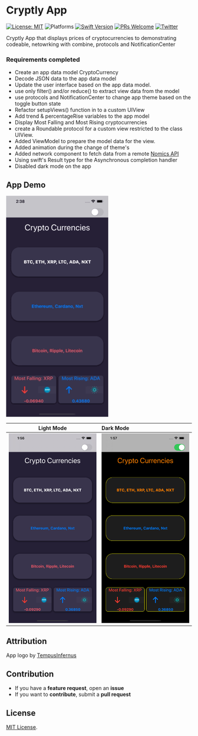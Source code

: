 # Cryptly App 


[![License: MIT](https://img.shields.io/badge/License-MIT-yellow.svg)](https://opensource.org/licenses/MIT)
![Platforms](https://img.shields.io/badge/platform-iOS-lightgrey.svg)
[![Swift Version](https://img.shields.io/badge/Swift-5.2-F16D39.svg?style=flat)](https://developer.apple.com/swift)
[![PRs Welcome](https://img.shields.io/badge/PRs-welcome-brightgreen.svg?style=flat-square)](http://makeapullrequest.com)
[![Twitter](https://img.shields.io/badge/twitter-@byaruhaf-blue.svg)](http://twitter.com/byaruhaf)


Cryptly App that displays prices of cryptocurrencies to demonstrating codeable, netowrking with combine, protocols and NotificationCenter

### Requirements completed
* Create an app data model CryptoCurrency
* Decode JSON data to the app data model
* Update the user interface based on the app data model. 
* use only filter() and/or reduce() to extract view data from the model 
* use protocols and NotificationCenter to change app theme based on the toggle button state
* Refactor setupViews() function in to a custom UIView
* Add trend & percentageRise variables to the app model
* Display Most Falling and Most Rising cryptocurrencies
* create a Roundable protocol for a custom view restricted to the class UIView.
* Added ViewModel to prepare the model data for the view. 
* Added animation during the change of theme's
* Added network component to fetch data from a remote [Nomics API](api.nomics.com)
* Using swift's Result type for the Asynchronous completion handler
* Disabled dark mode on the app



## App Demo

![Light2Dark](Demo/Light2Dark.gif)

|Light Mode|Dark Mode|
|:-------------------------:|:-------------------------
|![CryptlyLight](Demo/CryptlyLight.png)  |  ![CryptlyDark.png](Demo/CryptlyDark.png) |

## Attribution
App logo by [TempusInfernus](https://en.wikipedia.org/wiki/File:Cryptocurrency_Logo.svg)


## Contribution
- If you have a **feature request**, open an **issue**
- If you want to **contribute**, submit a **pull request**


## License
[MIT License](https://github.com/byaruhaf/RWiOSBootcamp/blob/master/LICENSE).
